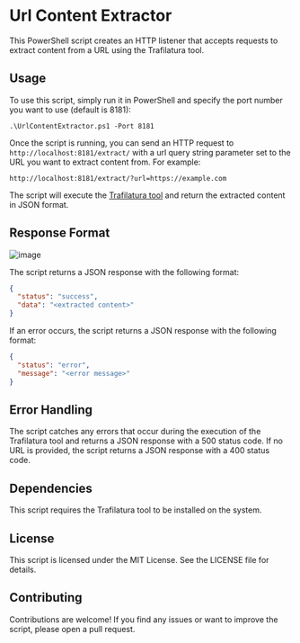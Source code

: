 # Url Content Extractor

This PowerShell script creates an HTTP listener that accepts requests to extract content from a URL using the Trafilatura tool.

## Usage
To use this script, simply run it in PowerShell and specify the port number you want to use (default is 8181):
```
.\UrlContentExtractor.ps1 -Port 8181
```

Once the script is running, you can send an HTTP request to `http://localhost:8181/extract/` with a url query string parameter set to the URL you want to extract content from. For example:

```
http://localhost:8181/extract/?url=https://example.com
```

The script will execute the [Trafilatura tool](https://trafilatura.readthedocs.io/en/latest/) and return the extracted content in JSON format.

## Response Format

![image](https://github.com/user-attachments/assets/ee380260-05fa-48d6-8f4c-a8672eb2201a)

The script returns a JSON response with the following format:
```json
{
  "status": "success",
  "data": "<extracted content>"
}
```
If an error occurs, the script returns a JSON response with the following format:
```json
{
  "status": "error",
  "message": "<error message>"
}
```
## Error Handling
The script catches any errors that occur during the execution of the Trafilatura tool and returns a JSON response with a 500 status code. If no URL is provided, the script returns a JSON response with a 400 status code.

## Dependencies
This script requires the Trafilatura tool to be installed on the system.

## License
This script is licensed under the MIT License. See the LICENSE file for details.

## Contributing
Contributions are welcome! If you find any issues or want to improve the script, please open a pull request.
